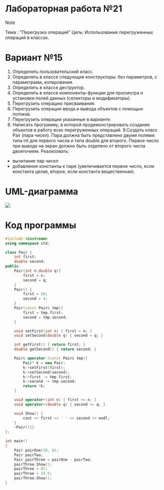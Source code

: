 # Лабораторная работа №21
>[!NOTE]
>Тема : "Перегрузка операций"
>Цель: Использование перегруженных операций в классах.

# Вариант №15

1. Определить пользовательский класс.
2. Определить в классе следующие конструкторы: без параметров, с параметрами, копирования.
3. Определить в классе деструктор.
4. Определить в классе компоненты-функции для просмотра и установки полей данных (селекторы и модификаторы).
5. Перегрузить операцию присваивания.
6. Перегрузить операции ввода и вывода объектов с помощью потоков.
7. Перегрузить операции указанные в варианте.
8. Написать программу, в которой продемонстрировать создание объектов и работу всех перегруженных операций.
9.Создать класс Pair (пара чисел). Пара должна быть представлено двумя полями: типа int
для первого числа и типа double для второго. Первое число при выводе на экран должно
быть отделено от второго числа двоеточием. Реализовать:
  - вычитание пар чисел
  - добавление константы к паре (увеличивается первое число, если константа
    целая, второе, если константа вещественная).


# UML-диаграмма
![](https://sun9-72.userapi.com/impg/Qd-BqeXFmlBwWBRLP2ytverLtGHfUBU3rDRF2Q/8G-1jFLYAIM.jpg?size=204x418&quality=96&sign=67d6a431275343dc7d2a14dee2aafe36&type=album)

# Код программы
```cpp
#include <iostream>
using namespace std;

class Pair {
	int first;
	double second;
public:
	Pair(int n,double q){
		first = n;
		second = q;
	}
	Pair() {
		first = 20;
		second = 4;
	}
	Pair(const Pair& tmp){
		first = tmp.first;
		second = tmp.second;
	}

	void setFirst(int n) { first = n; }
	void setSecond(double q) { second = q; }

	int getFirst() { return first; }
	double getSecond() { return second; }

	Pair& operator-(const Pair& tmp){
		Pair* k = new Pair;
		k->setFirst(first);
		k->setSecond(second);
		k->first -= tmp.first;
		k->second -= tmp.second;
		return *k;
	}

	void operator+(int n) { first += n; }
	void operator+(double q) { second += q; }

	void Show() {
		cout << first << ' ' << second << endl;
	}
	~Pair(){}
};

int main()
{
	Pair pairOne(30, 8);
	Pair pairTwo;
	Pair pairThree = pairOne - pairTwo;
	pairThree.Show();
	pairThree + 87;
	pairThree + 34.5;
	pairThree.Show();
}
```
